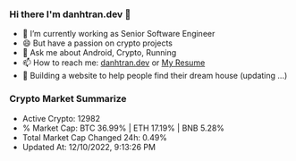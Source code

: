 ### Hi there I'm danhtran.dev 👋

- 🔭 I’m currently working as Senior Software Engineer
- 😄 But have a passion on crypto projects
- 💬 Ask me about Android, Crypto, Running 
- 📫 How to reach me: <a href="https://danhtran.dev" target="_blank">danhtran.dev</a> or <a href="Dan-Resume.pdf" target="_blank">My Resume</a>
- 🌱 Building a website to help people find their dream house (updating ...)

### Crypto Market Summarize
- Active Crypto: 12982
- % Market Cap: BTC 36.99% | ETH 17.19% | BNB 5.28%
- Total Market Cap Changed 24h: 0.49%
- Updated At: 12/10/2022, 9:13:26 PM
